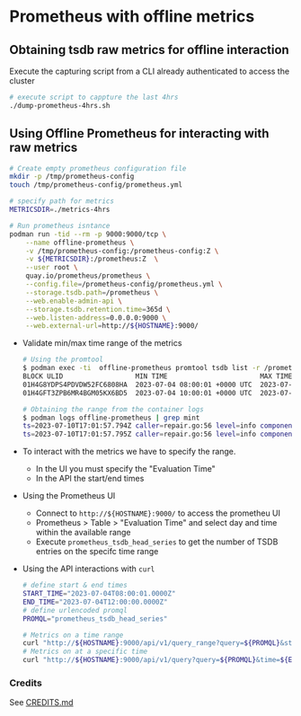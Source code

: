 # Prometheus with offline metrics

## Obtaining tsdb raw metrics for offline interaction

Execute the capturing script from a CLI already authenticated to access the cluster

```bash
# execute script to cappture the last 4hrs
./dump-prometheus-4hrs.sh
```

## Using Offline Prometheus for interacting with raw metrics

```bash
# Create empty prometheus configuration file
mkdir -p /tmp/prometheus-config
touch /tmp/prometheus-config/prometheus.yml

# specify path for metrics
METRICSDIR=./metrics-4hrs
```

```bash
# Run prometheus isntance 
podman run -tid --rm -p 9000:9000/tcp \
    --name offline-prometheus \
    -v /tmp/prometheus-config:/prometheus-config:Z \
    -v ${METRICSDIR}:/prometheus:Z  \
    --user root \
    quay.io/prometheus/prometheus \
    --config.file=/prometheus-config/prometheus.yml \
    --storage.tsdb.path=/prometheus \
    --web.enable-admin-api \
    --storage.tsdb.retention.time=365d \
    --web.listen-address=0.0.0.0:9000 \
    --web.external-url=http://${HOSTNAME}:9000/
```

- Validate min/max time range of the metrics
    ```bash
    # Using the promtool
    $ podman exec -ti  offline-prometheus promtool tsdb list -r /prometheus
    BLOCK ULID                  MIN TIME                       MAX TIME                       DURATION      NUM SAMPLES  NUM CHUNKS   NUM SERIES   SIZE
    01H4G8YDPS4PDVDW52FC6808HA  2023-07-04 08:00:01 +0000 UTC  2023-07-04 10:00:00 +0000 UTC  1h59m58.266s  49333744     416777       216692       155MiB142KiB605B
    01H4GFT3ZPB6MR4BGM05KX6BD5  2023-07-04 10:00:01 +0000 UTC  2023-07-04 12:00:00 +0000 UTC  1h59m58.277s  49361968     416686       216418       155MiB671KiB110B
    ```
    ```bash
    # Obtaining the range from the container logs
    $ podman logs offline-prometheus | grep mint
    ts=2023-07-10T17:01:57.794Z caller=repair.go:56 level=info component=tsdb msg="Found healthy block" mint=1688457601734 maxt=1688464800000 ulid=01H4G8YDPS4PDVDW52FC6808HA
    ts=2023-07-10T17:01:57.795Z caller=repair.go:56 level=info component=tsdb msg="Found healthy block" mint=1688464801723 maxt=1688472000000 ulid=01H4GFT3ZPB6MR4BGM05KX6BD5
    ```
- To interact with the metrics we have to specify the range.
    - In the UI you must specify the "Evaluation Time"
    - In the API the start/end times

- Using the Prometheus UI
    - Connect to `http://${HOSTNAME}:9000/` to access the prometheu UI
    - Prometheus > Table > "Evaluation Time" and select day and time within the available range
    - Execute `prometheus_tsdb_head_series` to get the number of TSDB entries on the specifc time range

- Using the API interactions with `curl`
    ```bash
    # define start & end times
    START_TIME="2023-07-04T08:00:01.0000Z"
    END_TIME="2023-07-04T12:00:00.0000Z"
    # define urlencoded promql
    PROMQL="prometheus_tsdb_head_series"
    ```
    ```bash
    # Metrics on a time range
    curl "http://${HOSTNAME}:9000/api/v1/query_range?query=${PROMQL}&step=1m&start=${START_TIME}&end=${END_TIME}"
    # Metrics on at a specific time
    curl "http://${HOSTNAME}:9000/api/v1/query?query=${PROMQL}&time=${END_TIME}"
    ```

### Credits

See [CREDITS.md](CREDITS.md)
